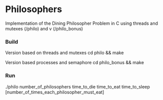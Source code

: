 # Philosophers
Implementation of the Dining Philosopher Problem in C using threads and mutexes (/philo) and v (/philo_bonus)

### Build
Version based on threads and mutexes
cd philo && make

Version based processes and semaphore
cd philo_bonus && make

### Run
./philo number_of_philosophers time_to_die time_to_eat time_to_sleep [number_of_times_each_philosopher_must_eat]
